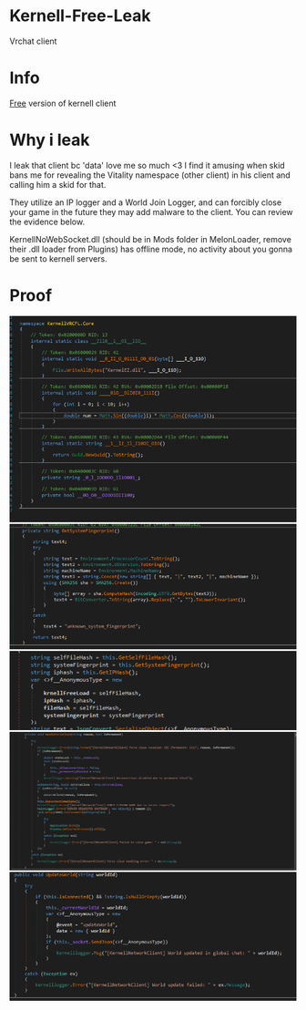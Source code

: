 # Kernell-Free-Leak
Vrchat client
# Info
[Free](https://kernell.net/free-downloads) version of kernell client
# Why i leak
I leak that client bc 'data' love me so much <3 I find it amusing when skid bans me for revealing the Vitality namespace (other client) in his client and calling him a skid for that.


They utilize an IP logger and a World Join Logger, and can forcibly close your game in the future they may add malware to the client. You can review the evidence below.


KernellNoWebSocket.dll (should be in Mods folder in MelonLoader, remove their .dll loader from Plugins) has offline mode, no activity about you gonna be sent to kernell servers.
# Proof
<img width="" height="" src="https://raw.githubusercontent.com/Harmonyasha/Kernel-Free-Leak/refs/heads/main/image.png">
<img width="" height="" src="https://raw.githubusercontent.com/Harmonyasha/Kernel-Free-Leak/refs/heads/main/image1.png">
<img width="" height="" src="https://raw.githubusercontent.com/Harmonyasha/Kernel-Free-Leak/refs/heads/main/image2.png">
<img width="" height="" src="https://raw.githubusercontent.com/Harmonyasha/Kernel-Free-Leak/refs/heads/main/image3.png">
<img width="" height="" src="https://raw.githubusercontent.com/Harmonyasha/Kernel-Free-Leak/refs/heads/main/image4.png">
